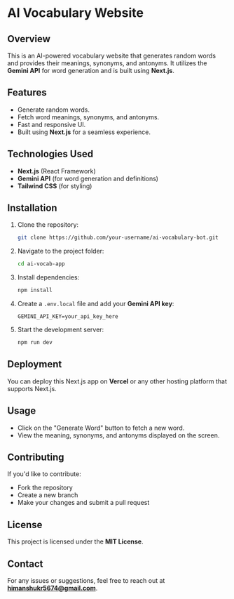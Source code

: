 # AI Vocabulary Website

## Overview
This is an AI-powered vocabulary website that generates random words and provides their meanings, synonyms, and antonyms. It utilizes the **Gemini API** for word generation and is built using **Next.js**.

## Features
- Generate random words.
- Fetch word meanings, synonyms, and antonyms.
- Fast and responsive UI.
- Built using **Next.js** for a seamless experience.

## Technologies Used
- **Next.js** (React Framework)
- **Gemini API** (for word generation and definitions)
- **Tailwind CSS** (for styling)

## Installation
1. Clone the repository:
   ```sh
   git clone https://github.com/your-username/ai-vocabulary-bot.git
   ```
2. Navigate to the project folder:
   ```sh
   cd ai-vocab-app
   ```
3. Install dependencies:
   ```sh
   npm install
   ```
4. Create a `.env.local` file and add your **Gemini API key**:
   ```env
   GEMINI_API_KEY=your_api_key_here
   ```
5. Start the development server:
   ```sh
   npm run dev
   ```

## Deployment
You can deploy this Next.js app on **Vercel** or any other hosting platform that supports Next.js.

## Usage
- Click on the "Generate Word" button to fetch a new word.
- View the meaning, synonyms, and antonyms displayed on the screen.

## Contributing
If you'd like to contribute:
- Fork the repository
- Create a new branch
- Make your changes and submit a pull request

## License
This project is licensed under the **MIT License**.

## Contact
For any issues or suggestions, feel free to reach out at **himanshukr5674@gmail.com**.

